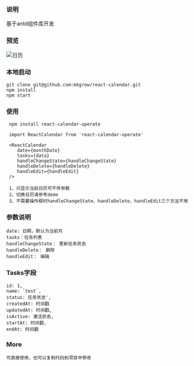 ### 说明
基于antd组件库开发

### 预览

![日历](src/assets/images/view.gif "")

### 本地启动
```
git clone git@github.com:mkgrow/react-calendar.git
npm install
npm start

```

### 使用
```
 npm install react-calendar-operate
 
 import ReactCalendar from 'react-calendar-operate'
 
 <ReactCalendar
    date={monthDate}
    tasks={data}
    handleChangeState={handleChangeState}
    handleDelete={handleDelete}
    handleEdit={handleEdit}
 />
 
 1、只显示当前日历可不传参数
 2、切换日历请参考demo
 3、不需要操作框时handleChangeState、handleDelete、handleEdit三个方法不用

```

### 参数说明
```
date: 日期，默认为当前月
tasks：任务列表
handleChangeState： 更新任务状态
handleDelete： 删除
handleEdit： 编辑
```

### Tasks字段
```
id: 1,
name: `test`,
status: 任务状态',
createdAt: 时间戳
updatedAt: 时间戳,
isActive: 激活状态,
startAt: 时间戳,
endAt: 时间戳
```

### More

```
可直接使用，也可以复制代码到项目中修改
```
